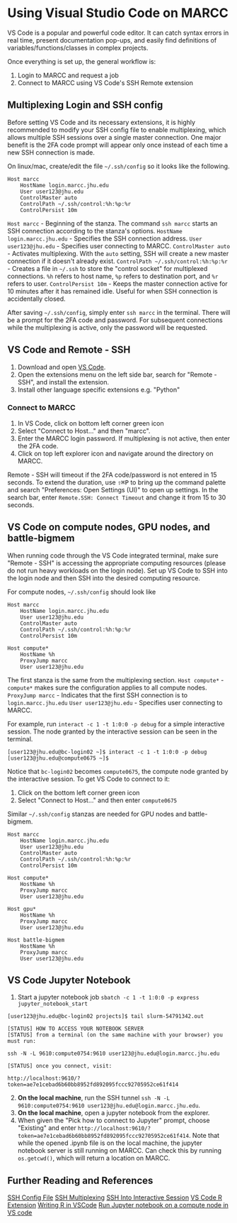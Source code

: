 # Using Visual Studio Code on MARCC
VS Code is a popular and powerful code editor. It can catch syntax errors in real time, present documentation pop-ups, and easily find definitions of variables/functions/classes in complex projects.

Once everything is set up, the general workflow is:
1. Login to MARCC and request a job
2. Connect to MARCC using VS Code's SSH Remote extension


## Multiplexing Login and SSH config
Before setting VS Code and its necessary extensions, it is highly recommended to modify your SSH config file to enable multiplexing, which allows multiple SSH sessions over a single master connection. One major benefit is the 2FA code prompt will appear only once instead of each time a new SSH connection is made.

On linux/mac, create/edit the file `~/.ssh/config` so it looks like the following.

```ssh-config
Host marcc
	HostName login.marcc.jhu.edu
	User user123@jhu.edu
	ControlMaster auto
	ControlPath ~/.ssh/control:%h:%p:%r
	ControlPersist 10m
```

`Host marcc` - Beginning of the stanza. The command `ssh marcc` starts an SSH connection according to the stanza's options.
`HostName login.marcc.jhu.edu` - Specifies the SSH connection address.
`User user123@jhu.edu` - Specifies user connecting to MARCC.
`ControlMaster auto` - Activates multiplexing. With the `auto` setting, SSH will create a new master connection if it doesn't already exist.
`ControlPath ~/.ssh/control:%h:%p:%r` - Creates a file in `~/.ssh` to store the "control socket" for multiplexed connections. `%h` refers to host name, `%p` refers to destination port, and `%r` refers to user.
`ControlPersist 10m` - Keeps the master connection active for 10 minutes after it has remained idle. Useful for when SSH connection is accidentally closed.

After saving `~/.ssh/config`, simply enter `ssh marcc` in the terminal. There will be a prompt for the 2FA code and password. For subsequent connections while the multiplexing is active, only the password will be requested.

## VS Code and Remote - SSH

1. Download and open [VS Code](https://code.visualstudio.com/download).
2. Open the extensions menu on the left side bar, search for "Remote - SSH", and install the extension.
3. Install other language specific extensions e.g. "Python" 

### Connect to MARCC

1. In VS Code, click on bottom left corner green icon
2. Select "Connect to Host..." and then "marcc".
3. Enter the MARCC login password. If multiplexing is not active, then enter the 2FA code.
4. Click on top left explorer icon and navigate around the directory on MARCC.

Remote - SSH will timeout if the 2FA code/password is not entered in 15 seconds. To extend the duration, use <kbd>⇧⌘P</kbd> to bring up the command palette and search "Preferences: Open Settings (UI)" to open up settings. In the search bar, enter `Remote.SSH: Connect Timeout` and change it from 15 to 30 seconds.

## VS Code on compute nodes, GPU nodes, and battle-bigmem
When running code through the VS Code integrated terminal, make sure "Remote - SSH" is accessing the appropriate computing resources (please do not run heavy workloads on the login node). Set up VS Code to SSH into the login node and then SSH into the desired computing resource.

For compute nodes, `~/.ssh/config` should look like
```ssh-config
Host marcc
	HostName login.marcc.jhu.edu
	User user123@jhu.edu
	ControlMaster auto
	ControlPath ~/.ssh/control:%h:%p:%r
	ControlPersist 10m

Host compute*
	HostName %h
	ProxyJump marcc
	User user123@jhu.edu
```

The first stanza is the same from the multiplexing section. 
`Host compute*` - `compute*` makes sure the configuration applies to all compute nodes.
`ProxyJump marcc` - Indicates that the first SSH connection is to `login.marcc.jhu.edu`
`User user123@jhu.edu` - Specifies user connecting to MARCC.

For example, run `interact -c 1 -t 1:0:0 -p debug` for a simple interactive session. The node granted by the interactive session can be seen in the terminal.
```console
[user123@jhu.edu@bc-login02 ~]$ interact -c 1 -t 1:0:0 -p debug
[user123@jhu.edu@compute0675 ~]$
```

Notice that `bc-login02` becomes `compute0675`, the compute node granted by the interactive session. To get VS Code to connect to it:
1. Click on the bottom left corner green icon
2. Select "Connect to Host..." and then enter `compute0675`

Similar `~/.ssh/config` stanzas are needed for GPU nodes and battle-bigmem.

```ssh-config
Host marcc
	HostName login.marcc.jhu.edu
	User user123@jhu.edu
	ControlMaster auto
	ControlPath ~/.ssh/control:%h:%p:%r
	ControlPersist 10m

Host compute*
	HostName %h
	ProxyJump marcc
	User user123@jhu.edu

Host gpu*
	HostName %h
	ProxyJump marcc
	User user123@jhu.edu

Host battle-bigmem
	HostName %h
	ProxyJump marcc
	User user123@jhu.edu
```

## VS Code Jupyter Notebook
1. Start a jupyter notebook job `sbatch -c 1 -t 1:0:0 -p express jupyter_notebook_start`
```console
[user123@jhu.edu@bc-login02 projects]$ tail slurm-54791342.out

[STATUS] HOW TO ACCESS YOUR NOTEBOOK SERVER
[STATUS] from a terminal (on the same machine with your browser) you must run:

ssh -N -L 9610:compute0754:9610 user123@jhu.edu@login.marcc.jhu.edu

[STATUS] once you connect, visit:

http://localhost:9610/?token=ae7e1cebad6b60bb8952fd892095fccc92705952ce61f414
```

2. **On the local machine**, run the SSH tunnel `ssh -N -L 9610:compute0754:9610 user123@jhu.edu@login.marcc.jhu.edu`.
3. **On the local machine**, open a jupyter notebook from the explorer.
4. When given the "Pick how to connect to Jupyter" prompt, choose "Existing" and enter `http://localhost:9610/?token=ae7e1cebad6b60bb8952fd892095fccc92705952ce61f414`. Note that while the opened .ipynb file is on the local machine, the jupyter notebook server is still running on MARCC. Can check this by running `os.getcwd()`, which will return a location on MARCC.



## Further Reading and References
[SSH Config File](https://linuxize.com/post/using-the-ssh-config-file/)
[SSH Multiplexing](https://blog.scottlowe.org/2015/12/11/using-ssh-multiplexing/)
[SSH Into Interactive Session](https://stackoverflow.com/a/66389686)
[VS Code R Extension](https://github.com/REditorSupport/vscode-R)
[Writing R in VSCode](https://renkun.me/2019/12/11/writing-r-in-vscode-a-fresh-start/)
[Run Jupyter notebook on a compute node in VS code](https://hpc.nih.gov/apps/vscode.html)